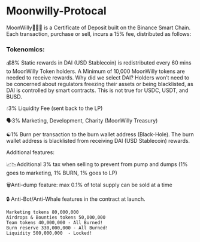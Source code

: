 # Moonwilly-Protocal



MoonWilly🐋🐋🐋 is a Certificate of Deposit built on the Binance Smart Chain. Each transaction, purchase or sell, incurs a 15% fee, distributed as follows:

### Tokenomics:
💰8% Static rewards in DAI (USD Stablecoin) is redistributed every 60 mins to MoonWilly Token holders. A Minimum of 10,000 MoonWilly tokens are needed to receive rewards. Why did we select DAI? Holders won’t need to be concerned about regulators freezing their assets or being blacklisted, as DAI is controlled by smart contracts. This is not true for USDC, USDT, and BUSD.

💧3% Liquidity Fee (sent back to the LP)

🗣3% Marketing, Development, Charity (MoonWilly Treasury)

☯️1% Burn per transaction to the burn wallet address (Black-Hole). The burn wallet address is blacklisted from receiving DAI (USD Stablecoin) rewards.

Additional features:

📈📉Additional 3% tax when selling to prevent from pump and dumps (1% goes to marketing, 1% BURN, 1% goes to LP)

🗑Anti-dump feature: max 0.1% of total supply can be sold at a time

🔒 Anti-Bot/Anti-Whale features in the contract at launch.

```Total number of tokens: 1,000,000,000
Marketing tokens 80,000,000
Airdrops & Bounties tokens 50,000,000
Team tokens 40,000,000 - All Burned!
Burn reserve 330,000,000 - All Burned!
Liquidity 500,000,000  - Locked!
```
